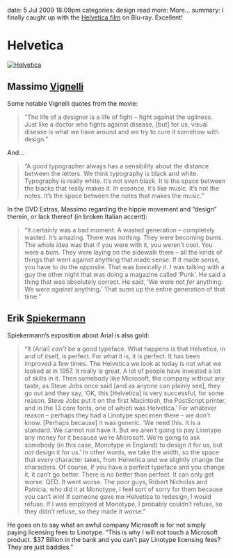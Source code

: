 date: 5 Jul 2009 18:09pm
categories: design
read more: More&#8230;
summary: I finally caught up with the [Helvetica film](http://www.helveticafilm.com/) on Blu-ray. Excellent!

# Helvetica

[![Helvetica](/attachments/2009/7/5/Helvetica.gif "Helvetica")](http://www.helveticafilm.com/ "Helvetica")

## Massimo [Vignelli](http://vignelli.com/)

Some notable Vignelli quotes from the movie:

> &#8220;The life of a designer is a life of fight &#8211; fight against the ugliness.
> Just like a doctor who fights against disease, [but] for us, visual disease is what
> we have around and we try to cure it somehow with design.&#8221;

And...

> &#8220;A good typographer always has a sensibility about the distance between the letters.
> We think typography is black and white. Typography is really white. It&#8217;s not even
> black. It is the space between the blacks that really makes it. In essence, it&#8217;s like
> music. It&#8217;s not the notes. It&#8217;s the space between the notes that makes the music.&#8221;

In the DVD Extras, Massimo regarding the hippie movement and &#8220;design&#8221; therein, or lack thereof (in broken Italian accent):

> &#8220;It certainly was a bad moment. A wasted generation &#8211; completely wasted.
> It&#8217;s amazing. There was nothing. They were becoming bums. The whole idea was that
> if you were with it, you weren&#8217;t cool. You were a bum. They were laying on the
> sidewalk there &#8211; all the kinds of things that went against anything that made
> sense. If it made sense, you have to do the opposite. That was basically it. I was
> talking with a guy the other night that was doing a magazine called &#8216;Punk&#8217;.
> He said a thing that was absolutely correct. He said, &#8216;We were not *for*
> anything. We were *against* anything.&#8217; That sums up the entire generation
> of that time.&#8221;

## Erik [Spiekermann](http://spiekermann.com/)

Spiekermann&#8217;s exposition about Arial is also gold:

> &#8220;It (Arial) *can&#8217;t* be a good typeface. What happens is that Helvetica,
> in and of itself, is perfect. For what it is, it is perfect. It has been improved a few
> times. The Helvetica we look at today is not what we looked at in 1957. It really is
> great. A lot of people have invested a lot of skills in it. Then somebody like Microsoft,
> the company without any taste, as Steve Jobs once said [and as anyone can plainly see],
> they go out and they say, &#8216;OK, this [Helvetica] is very successful, for some reason,
> Steve Jobs put it on the first Macintosh, the PostScript printer, and in the 13 core
> fonts, one of which was Helvetica.&#8217; For whatever reason &#8211; perhaps they had a
> Linotype specimen there &#8211; we don&#8217;t know. [Perhaps because] it was generic.
> &#8216;We need this. It is a standard. We cannot *not* have it. But we aren&#8217;t
> going to pay Linotype any money for it because we&#8217;re Microsoft. We&#8217;re going to
> ask somebody (in this case, Monotype in England) to design it for us, but *not*
> design it for us.&#8217; In other words, we take the width, so the space that every
> character takes, from Helvetica and we slightly change the characters. Of course, if you
> have a perfect typeface and you change it, it can&#8217;t go better. There is no better
> than perfect. It can only get worse. QED. It went worse. The
> poor guys, Robert Nicholas and Patricia, who did it at Monotype, I feel sort of sorry for
> them because you can&#8217;t win! If someone gave me Helvetica to redesign, I would
> refuse. If I was employed at Monotype, I probably couldn&#8217;t refuse, so they
> didn&#8217;t refuse, so they made it worse.&#8221;

He goes on to say what an awful company Microsoft is for not simply paying licensing fees to Linotype. &#8220;This is why I will not touch a Microsoft product. $37 Billion in the bank and you can&#8217;t pay Linotype licensing fees? They are just baddies.&#8221;
